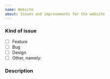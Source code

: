 ```yaml
---
name: Website
about: Issues and improvements for the website
---
```


<!-- Before opening a new issue search for duplicate or closed issues -->

### Kind of issue <!-- Change the one that applies to `[x]`  -->

- [ ] Feature
- [ ] Bug
- [ ] Design
- [ ] Other, namely:

### Description

<!--
Anything relevant, for example:
  - For features: An example of a use case
  - For bugs: Your browsers, "Steps to reproduce" and "Expected behavior"
  - For design: An illustration of your idea
  - etc.
-->
